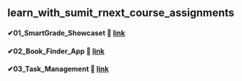 ## learn_with_sumit_rnext_course_assignments

#### ✔01_SmartGrade_Showcaset 🎈 <a href="https://silver-hotteok-73a8cd.netlify.app/" target="_blank">link</a>  
#### ✔02_Book_Finder_App 🎈 <a href="https://65b47d1661304e574872f3bb--starlit-kangaroo-184d97.netlify.app/" target="_blank">link</a>  
#### ✔03_Task_Management 🎈 <a href="https://euphonious-gumption-fb04b6.netlify.app/" target="_blank">link</a>  
